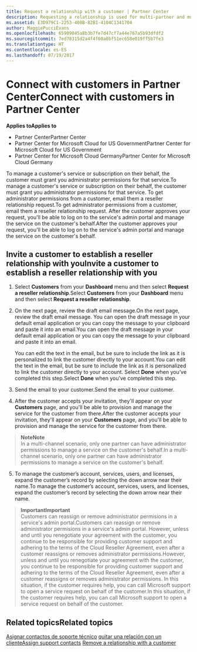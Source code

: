 ```yaml
---
title: Request a relationship with a customer | Partner Center
description: Requesting a relationship is used for multi-partner and multi-channel scenarios. It's also useful if a customer removes your delegated admin privileges and you need to restore them to provide provisioning or support.
ms.assetid: E3D979C1-2253-408B-82B1-4104C1341704
author: MaggiePucciEvans
ms.openlocfilehash: 65909045a8b3b7fe7d47cf7a44e767a5b93dfdf2
ms.sourcegitcommit: 7ed78315d2a4f4f60a0bf51ec658e019ff5b7fe3
ms.translationtype: HT
ms.contentlocale: es-ES
ms.lasthandoff: 07/19/2017
---
```

# <a name="connect-with-customers-in-partner-center"></a><span data-ttu-id="65bf2-104">Connect with customers in Partner Center</span><span class="sxs-lookup"><span data-stu-id="65bf2-104">Connect with customers in Partner Center</span></span>

**<span data-ttu-id="65bf2-105">Applies to</span><span class="sxs-lookup"><span data-stu-id="65bf2-105">Applies to</span></span>**

-  <span data-ttu-id="65bf2-106">Partner Center</span><span class="sxs-lookup"><span data-stu-id="65bf2-106">Partner Center</span></span>
-  <span data-ttu-id="65bf2-107">Partner Center for Microsoft Cloud for US Government</span><span class="sxs-lookup"><span data-stu-id="65bf2-107">Partner Center for Microsoft Cloud for US Government</span></span>
-  <span data-ttu-id="65bf2-108">Partner Center for Microsoft Cloud Germany</span><span class="sxs-lookup"><span data-stu-id="65bf2-108">Partner Center for Microsoft Cloud Germany</span></span>

<span data-ttu-id="65bf2-109">To manage a customer's service or subscription on their behalf, the customer must grant you administrator permissions for that service.</span><span class="sxs-lookup"><span data-stu-id="65bf2-109">To manage a customer's service or subscription on their behalf, the customer must grant you administrator permissions for that service.</span></span> <span data-ttu-id="65bf2-110">To get administrator permissions from a customer, email them a reseller relationship request.</span><span class="sxs-lookup"><span data-stu-id="65bf2-110">To get administrator permissions from a customer, email them a reseller relationship request.</span></span> <span data-ttu-id="65bf2-111">After the customer approves your request, you'll be able to log on to the service's admin portal and manage the service on the customer's behalf.</span><span class="sxs-lookup"><span data-stu-id="65bf2-111">After the customer approves your request, you'll be able to log on to the service's admin portal and manage the service on the customer's behalf.</span></span> 

## <a name="invite-a-customer-to-establish-a-reseller-relationship-with-you"></a><span data-ttu-id="65bf2-112">Invite a customer to establish a reseller relationship with you</span><span class="sxs-lookup"><span data-stu-id="65bf2-112">Invite a customer to establish a reseller relationship with you</span></span>

1.  <span data-ttu-id="65bf2-113">Select **Customers** from your **Dashboard** menu and then select **Request a reseller relationship**.</span><span class="sxs-lookup"><span data-stu-id="65bf2-113">Select **Customers** from your **Dashboard** menu and then select **Request a reseller relationship**.</span></span>

2.  <span data-ttu-id="65bf2-114">On the next page, review the draft email message.</span><span class="sxs-lookup"><span data-stu-id="65bf2-114">On the next page, review the draft email message.</span></span> <span data-ttu-id="65bf2-115">You can open the draft message in your default email application or you can copy the message to your clipboard and paste it into an email.</span><span class="sxs-lookup"><span data-stu-id="65bf2-115">You can open the draft message in your default email application or you can copy the message to your clipboard and paste it into an email.</span></span> 

    <span data-ttu-id="65bf2-116">You can edit the text in the email, but be sure to include the link as it is personalized to link the customer directly to your account.</span><span class="sxs-lookup"><span data-stu-id="65bf2-116">You can edit the text in the email, but be sure to include the link as it is personalized to link the customer directly to your account.</span></span> <span data-ttu-id="65bf2-117">Select **Done** when you’ve completed this step.</span><span class="sxs-lookup"><span data-stu-id="65bf2-117">Select **Done** when you’ve completed this step.</span></span>

3.  <span data-ttu-id="65bf2-118">Send the email to your customer.</span><span class="sxs-lookup"><span data-stu-id="65bf2-118">Send the email to your customer.</span></span>

4.  <span data-ttu-id="65bf2-119">After the customer accepts your invitation, they'll appear on your **Customers** page, and you'll be able to provision and manage the service for the customer from there.</span><span class="sxs-lookup"><span data-stu-id="65bf2-119">After the customer accepts your invitation, they'll appear on your **Customers** page, and you'll be able to provision and manage the service for the customer from there.</span></span>

 >**<span data-ttu-id="65bf2-120">Note</span><span class="sxs-lookup"><span data-stu-id="65bf2-120">Note</span></span>**<br>
    <span data-ttu-id="65bf2-121">In a multi-channel scenario, only one partner can have administrator permissions to manage a service on the customer's behalf.</span><span class="sxs-lookup"><span data-stu-id="65bf2-121">In a multi-channel scenario, only one partner can have administrator permissions to manage a service on the customer's behalf.</span></span> 

5.  <span data-ttu-id="65bf2-122">To manage the customer’s account, services, users, and licenses, expand the customer’s record by selecting the down arrow near their name.</span><span class="sxs-lookup"><span data-stu-id="65bf2-122">To manage the customer’s account, services, users, and licenses, expand the customer’s record by selecting the down arrow near their name.</span></span>


>**<span data-ttu-id="65bf2-123">Important</span><span class="sxs-lookup"><span data-stu-id="65bf2-123">Important</span></span>**<br>
<span data-ttu-id="65bf2-124">Customers can reassign or remove administrator permisions in a service's admin portal.</span><span class="sxs-lookup"><span data-stu-id="65bf2-124">Customers can reassign or remove administrator permisions in a service's admin portal.</span></span> <span data-ttu-id="65bf2-125">However, unless and until you renegotiate your agreement with the customer, you continue to be responsible for providing customer support and adhering to the terms of the Cloud Reseller Agreement, even after a customer reassigns or removes administrator permissions.</span><span class="sxs-lookup"><span data-stu-id="65bf2-125">However, unless and until you renegotiate your agreement with the customer, you continue to be responsible for providing customer support and adhering to the terms of the Cloud Reseller Agreement, even after a customer reassigns or removes administrator permissions.</span></span> <span data-ttu-id="65bf2-126">In this situation, if the customer requires help, you can call Microsoft support to open a service request on behalf of the customer.</span><span class="sxs-lookup"><span data-stu-id="65bf2-126">In this situation, if the customer requires help, you can call Microsoft support to open a service request on behalf of the customer.</span></span>

## <a name="related-topics"></a><span data-ttu-id="65bf2-127">Related topics</span><span class="sxs-lookup"><span data-stu-id="65bf2-127">Related topics</span></span>

<span data-ttu-id="65bf2-128">[Asignar contactos de soporte técnico](assign-support-contacts.md)
[quitar una relación con un cliente](remove-a-relationship.md)</span><span class="sxs-lookup"><span data-stu-id="65bf2-128">[Assign support contacts](assign-support-contacts.md)
[Remove a relationship with a customer](remove-a-relationship.md)</span></span>